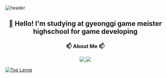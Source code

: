 ![header](https://capsule-render.vercel.app/api?type=waving&color=7F7FD5&text=%20Wonseok's&nbsp;Github%20%20&height=175&fontSize=65&fontColor=ffffff)

<h2 align="center">👋 Hello! I'm studying at gyeonggi game meister highschool for game developing


<h3 align="center">📫 About Me 📫</h3>
<div align="center">
  <a href="https://velog.io/@oka1313">
    <img src="https://img.shields.io/badge/TSTORY-E74C3C?style=for-the-badge&logo=tistory&logoColor=white" &nbsp;
  </a>
  <a href="mailto:oka1313@gmail.com">
    <img
      src="https://img.shields.io/badge/kowainaee@gmail.com-D14836?style=for-the-badge&logo=gmail&logoColor=white"&nbsp;
  </a>
</div>

[![Top Langs](https://github-readme-stats.vercel.app/api/top-langs/?username=chwfi&layout=compact)](https://github.com/chwfi/github-readme-stats)
